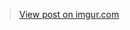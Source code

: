 <blockquote class="imgur-embed-pub" lang="en" data-id="AVLL0Iy"><a href="https://imgur.com/AVLL0Iy">View post on imgur.com</a></blockquote><script async src="//s.imgur.com/min/embed.js" charset="utf-8"></script>

